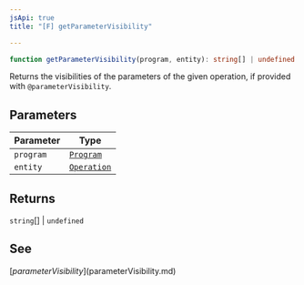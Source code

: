 ```yaml
---
jsApi: true
title: "[F] getParameterVisibility"

---
```

```ts
function getParameterVisibility(program, entity): string[] | undefined
```

Returns the visibilities of the parameters of the given operation, if provided with `@parameterVisibility`.

## Parameters

| Parameter | Type |
| ------ | ------ |
| `program` | [`Program`](../interfaces/Program.md) |
| `entity` | [`Operation`](../interfaces/Operation.md) |

## Returns

`string`[] \| `undefined`

## See

[$parameterVisibility]($parameterVisibility.md)
